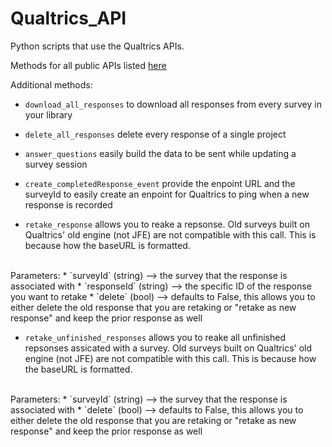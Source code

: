 # Qualtrics_API


Python scripts that use the Qualtrics APIs.


Methods for all public APIs listed [here](https://api.qualtrics.com/)

Additional methods:

* `download_all_responses` to download all responses from every survey in your library
* `delete_all_responses` delete every response of a single project
* `answer_questions` easily build the data to be sent while updating a survey session
* `create_completedResponse_event` provide the enpoint URL and the surveyId to easily create an enpoint for Qualtrics to ping when a new response is recorded



* `retake_response` allows you to reake a repsonse. Old surveys built on Qualtrics' old engine (not JFE) are not compatible with this call. This is because how the baseURL is formatted. 
<br/>
Parameters: 
	* `surveyId` (string) --> the survey that the response is associated with
	* `responseId` (string) --> the specific ID of the response you want to retake
	* `delete` (bool) --> defaults to False, this allows you to either delete the old response that you are retaking or "retake as new response" and keep the prior response as well


* `retake_unfinished_responses` allows you to reake all unfinished repsonses assicated with a survey. Old surveys built on Qualtrics' old engine (not JFE) are not compatible with this call. This is because how the baseURL is formatted. 
<br/>
Parameters: 
	* `surveyId` (string) --> the survey that the response is associated with
	* `delete` (bool) --> defaults to False, this allows you to either delete the old response that you are retaking or "retake as new response" and keep the prior response as well